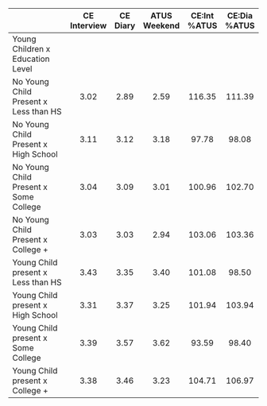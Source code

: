 
|                      | CE<br>Interview |  CE<br>Diary | ATUS<br>Weekend | CE:Int<br>%ATUS | CE:Dia<br>%ATUS |
| -------------------- | :----------: | :----------: | :----------: | :----------: | :----------: |
| Young Children x Education Level |              |              |              |              |              |
| No Young Child Present x Less than HS |         3.02 |         2.89 |         2.59 |       116.35 |       111.39 |
| No Young Child Present x High School |         3.11 |         3.12 |         3.18 |        97.78 |        98.08 |
| No Young Child Present x Some College |         3.04 |         3.09 |         3.01 |       100.96 |       102.70 |
| No Young Child Present x College + |         3.03 |         3.03 |         2.94 |       103.06 |       103.36 |
| Young Child present x Less than HS |         3.43 |         3.35 |         3.40 |       101.08 |        98.50 |
| Young Child present x High School |         3.31 |         3.37 |         3.25 |       101.94 |       103.94 |
| Young Child present x Some College |         3.39 |         3.57 |         3.62 |        93.59 |        98.40 |
| Young Child present x College + |         3.38 |         3.46 |         3.23 |       104.71 |       106.97 |

